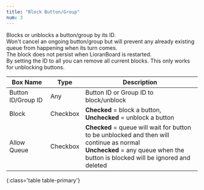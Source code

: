 ```yaml
---
title: "Block Button/Group"
num: 3
---
```


Blocks or unblocks a button/group by its ID.\
Won't cancel an ongoing button/group but will prevent any already existing queue from happening when its turn comes.\
The block does not persist when LioranBoard is restarted.\
By setting the ID to all you can remove all current blocks. This only works for unblocking buttons.


| Box Name | Type | Description | 
|-------|--------|--------
|Button ID/Group ID|	Any|	Button ID or Group ID to block/unblock
|Block|	Checkbox	|**Checked** = block a button, **Unchecked** = unblock a button
|Allow Queue|	Checkbox	|**Checked** = queue will wait for button to be unblocked and then will continue as normal <br/> **Unchecked** =  any queue when the button is blocked will be ignored and deleted 
{:class='table table-primary'}






